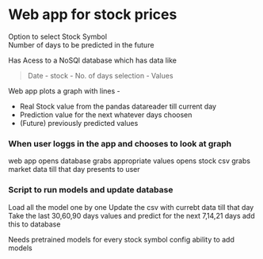 # Web app for stock prices

Option to select Stock Symbol  
Number of days to be predicted in the future

Has Acess to a NoSQl database which has data like
> Date - stock - No. of days selection - Values

Web app plots a graph with lines -

* Real Stock value from the pandas datareader till current day
* Prediction value for the next whatever days choosen 
* (Future) previously predicted values

### When user loggs in the app and chooses to look at graph

web app opens database grabs appropriate values
opens stock csv grabs market data till that day
presents to user

### Script to run models and update database
Load all the model one by one
Update the csv with currebt data till that day
Take the last 30,60,90 days values and predict for the next 7,14,21 days add this to database

Needs pretrained models for every stock symbol config ability to add models


